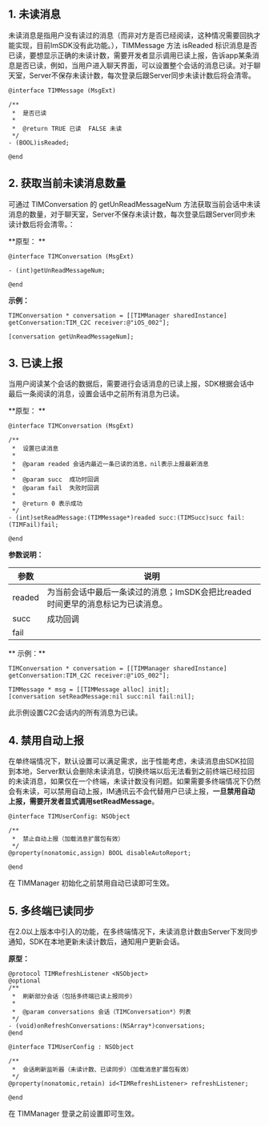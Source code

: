 ## 1. 未读消息

未读消息是指用户没有读过的消息（而非对方是否已经阅读，这种情况需要回执才能实现，目前ImSDK没有此功能。），TIMMessage 方法 isReaded 标识消息是否已读，要想显示正确的未读计数，需要开发者显示调用已读上报，告诉app某条消息是否已读，例如，当用户进入聊天界面，可以设置整个会话的消息已读。对于聊天室，Server不保存未读计数，每次登录后跟Server同步未读计数后将会清零。

```
@interface TIMMessage (MsgExt)

/**
 *  是否已读
 *
 *  @return TRUE 已读  FALSE 未读
 */
- (BOOL)isReaded;

@end
```

## 2. 获取当前未读消息数量

可通过 TIMConversation 的 getUnReadMessageNum 方法获取当前会话中未读消息的数量，对于聊天室，Server不保存未读计数，每次登录后跟Server同步未读计数后将会清零。： 

**原型： **

```
@interface TIMConversation (MsgExt)

- (int)getUnReadMessageNum;

@end
```
**示例：**

```
TIMConversation * conversation = [[TIMManager sharedInstance] getConversation:TIM_C2C receiver:@"iOS_002"];

[conversation getUnReadMessageNum]; 
```

## 3. 已读上报 

当用户阅读某个会话的数据后，需要进行会话消息的已读上报，SDK根据会话中最后一条阅读的消息，设置会话中之前所有消息为已读。 

**原型： **

```
@interface TIMConversation (MsgExt)

/**
 *  设置已读消息
 *
 *  @param readed 会话内最近一条已读的消息，nil表示上报最新消息
 *
 *  @param succ  成功时回调
 *  @param fail  失败时回调
 *
 *  @return 0 表示成功
 */
- (int)setReadMessage:(TIMMessage*)readed succ:(TIMSucc)succ fail:(TIMFail)fail;

@end
```
**参数说明：**

参数|说明
---|---
readed | 为当前会话中最后一条读过的消息；ImSDK会把比readed时间更早的消息标记为已读消息。
succ | 成功回调
fail |

** 示例：**

```
TIMConversation * conversation = [[TIMManager sharedInstance] getConversation:TIM_C2C receiver:@"iOS_002"];
    
TIMMessage * msg = [[TIMMessage alloc] init];
[conversation setReadMessage:nil succ:nil fail:nil];
```

此示例设置C2C会话内的所有消息为已读。 

## 4. 禁用自动上报

在单终端情况下，默认设置可以满足需求，出于性能考虑，未读消息由SDK拉回到本地，Server默认会删除未读消息，切换终端以后无法看到之前终端已经拉回的未读消息，如果仅在一个终端，未读计数没有问题。如果需要多终端情况下仍然会有未读，可以禁用自动上报，IM通讯云不会代替用户已读上报，**一旦禁用自动上报，需要开发者显式调用setReadMessage**。

```
@interface TIMUserConfig: NSObject

/**
 *  禁止自动上报（加载消息扩展包有效）
 */
@property(nonatomic,assign) BOOL disableAutoReport;

@end
```

在 TIMManager 初始化之前禁用自动已读即可生效。

## 5. 多终端已读同步

在2.0以上版本中引入的功能，在多终端情况下，未读消息计数由Server下发同步通知，SDK在本地更新未读计数后，通知用户更新会话。

**原型：**

```
@protocol TIMRefreshListener <NSObject>
@optional
/**
 *  刷新部分会话（包括多终端已读上报同步）
 *
 *  @param conversations 会话（TIMConversation*）列表
 */
- (void)onRefreshConversations:(NSArray*)conversations;
@end

@interface TIMUserConfig : NSObject

/**
 *  会话刷新监听器（未读计数、已读同步）（加载消息扩展包有效）
 */
@property(nonatomic,retain) id<TIMRefreshListener> refreshListener;

@end
```

在 TIMManager 登录之前设置即可生效。